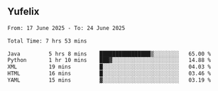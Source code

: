 ## Yufelix

<!--START_SECTION:waka-->

```txt
From: 17 June 2025 - To: 24 June 2025

Total Time: 7 hrs 53 mins

Java         5 hrs 8 mins    ████████████████▒░░░░░░░░   65.00 %
Python       1 hr 10 mins    ███▓░░░░░░░░░░░░░░░░░░░░░   14.88 %
XML          19 mins         █░░░░░░░░░░░░░░░░░░░░░░░░   04.03 %
HTML         16 mins         █░░░░░░░░░░░░░░░░░░░░░░░░   03.46 %
YAML         15 mins         ▓░░░░░░░░░░░░░░░░░░░░░░░░   03.19 %
```

<!--END_SECTION:waka-->

